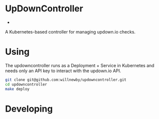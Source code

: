 UpDownController
=====
-
A Kubernetes-based controller for managing updown.io checks.

Using
===
The updowncontroller runs as a Deployment + Service in Kubernetes and needs only an API key to interact with the updown.io API.

```bash
git clone git@github.com:willnewby/updowncontroller.git
cd updowncontroller
make deploy
```



Developing
===
